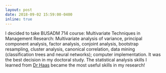 ```yaml
---
layout: post
date: 2018-09-02 15:59:00-0400
inline: true
---
```


I decided to take BUSADM 714 course: Multivariate Techniques in Management Research: Multivariate analysis of variance, principal component analysis, factor analysis, conjoint analysis, bootstrap resampling, cluster analysis, canonical correlation, data mining (classification trees and neural networks); computer implementation. It was the best decision in my doctoral study. The statistical analysis skills I learned from [Dr Haas](https://uwm.edu/business/people/haas-timothy/) became the most useful skills in my research!


